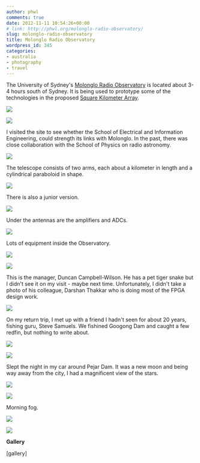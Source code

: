 ```yaml
---
author: phwl
comments: true
date: 2012-11-11 10:54:26+00:00
# link: http://phwl.org/molonglo-radio-observatory/
slug: molonglo-radio-observatory
title: Molonglo Radio Observatory
wordpress_id: 345
categories:
- australia
- photography
- travel
---
```


The University of Sydney's [Molonglo Radio Observatory](http://en.wikipedia.org/wiki/Molonglo_Observatory_Synthesis_Telescope) is located about 3-4 hours south of Sydney. It is being used to prototype some of the technologies in the proposed [Square Kilometer Array](http://en.wikipedia.org/wiki/Square_Kilometre_Array).

![](/assets/images/2012/11/P1120459.jpg)

<!-- more -->

![](/assets/images/2012/11/P1120454.jpg)

I visited the site to see whether the School of Electrical and Information Engineering, could strength its links with Molonglo. In the past, there was close collaboration with the School of Physics on radio astronomy.

![](/assets/images/2012/11/P1120460.jpg)

The telescope consists of two arms, each about a kilometer in length and a cylindrical paraboloid in shape.

![](/assets/images/2012/11/P1120459.jpg)

There is also a junior version.

![](/assets/images/2012/11/P1120501.jpg)

Under the antennas are the amplifiers and ADCs.

![](/assets/images/2012/11/P1120504.jpg)

Lots of equipment inside the Observatory.

![](/assets/images/2012/11/P1120480.jpg)

![](/assets/images/2012/11/P1120484.jpg)

This is the manager, Duncan Campbell-Wilson. He has a pet tiger snake but I didn't see it on my visit - maybe next time. Unfortunately, I didn't take a photo of his colleague, Darshan Thakkar who is doing most of the FPGA design work.

![](/assets/images/2012/11/P1120490.jpg)

On my return trip, I met up with a friend I hadn't seen for about 20 years, fishing guru, Steve Samuels. We fishined Googong Dam and caught a few redfin, but nothing to write about.

![](/assets/images/2012/11/DSC_5128.jpg)

![](/assets/images/2012/11/DSC_5139.jpg)

Slept the night in my car around Pejar Dam. It was a new moon and being way away from the city, I had a magnificent view of the stars.

![](/assets/images/2012/11/DSC_5147.jpg)

![](/assets/images/2012/11/DSC_5151.jpg)

Morning fog.

![](/assets/images/2012/11/P1120520.jpg)

![](/assets/images/2012/11/DSC_5158.jpg)

**Gallery**

[gallery]
